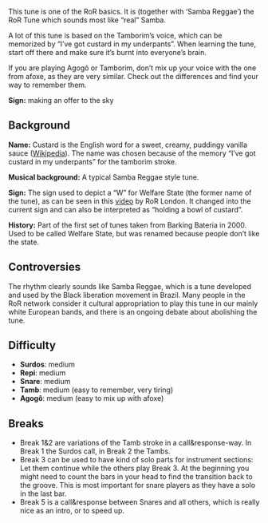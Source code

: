 This tune is one of the RoR basics. It is (together with ‘Samba Reggae’) the RoR Tune which sounds most like “real” Samba.

A lot of this tune is based on the Tamborim’s voice, which can be memorized by “I’ve got custard in my underpants”.
When learning the tune, start off there and make sure it’s burnt into everyone’s brain.

If you are playing Agogô or Tamborim, don’t mix up your voice with the one from afoxe, as they are very similar. Check
out the differences and find your way to remember them.

**Sign:** making an offer to the sky

## Background

**Name:** Custard is the English word for a sweet, creamy, puddingy vanilla sauce ([Wikipedia](https://en.wikipedia.org/wiki/Custard)). The name was chosen because of the memory “I’ve got custard in my underpants” for the tamborim stroke.

**Musical background:** A typical Samba Reggae style tune.

**Sign:** The sign used to depict a “W” for Welfare State (the former name of the tune), as can be seen in this [video](https://tube.rhythms-of-resistance.org/w/3LnZ6d58J1jd5GNzK1mQqp) by RoR London. It changed into the current sign and can also be interpreted as “holding a bowl of custard”.

**History:** Part of the first set of tunes taken from Barking Bateria in 2000. Used to be called Welfare State, but was renamed because people don’t like the state.

## Controversies

The rhythm clearly sounds like Samba Reggae, which is a tune developed and used by the Black liberation movement in Brazil. Many people in the RoR network consider it cultural appropriation to play this tune in our mainly white European bands, and there is an ongoing debate about abolishing the tune.

## Difficulty

* **Surdos**: medium
* **Repi**: medium
* **Snare**: medium
* **Tamb**: medium (easy to remember, very tiring)
* **Agogô**: medium (easy to mix up with afoxe)

## Breaks

* Break 1&2 are variations of the Tamb stroke in a call&response-way. In Break 1 the Surdos call, in Break 2 the Tambs.
* Break 3 can be used to have kind of solo parts for instrument sections: Let them continue while the others play Break 3.
  At the beginning you might need to count the bars in your head to find the transition back to the groove. This is most
  important for snare players as they have a solo in the last bar.
* Break 5 is a call&response between Snares and all others, which is really nice as an intro, or to speed up.